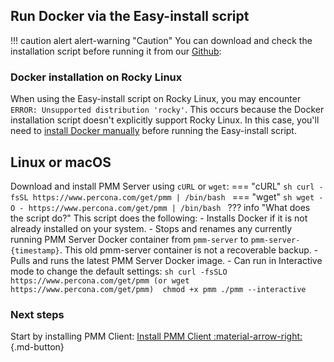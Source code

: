 ## Run Docker via the Easy-install script
!!! caution alert alert-warning "Caution"
    You can download and check the installation script before running it from our [Github](https://www.percona.com/get/pmm):


### Docker installation on Rocky Linux
When using the Easy-install script on Rocky Linux, you may encounter `ERROR: Unsupported distribution 'rocky'`. This occurs because the Docker installation script doesn't explicitly support Rocky Linux. In this case, you'll need to [install Docker manually](../docker/index.md#installation-options) before running the Easy-install script.

## Linux or macOS
Download and install PMM Server using `cURL` or `wget`:
=== "cURL"
    ```sh
    curl -fsSL https://www.percona.com/get/pmm | /bin/bash
    ```
=== "wget"
    ```sh
    wget -O - https://www.percona.com/get/pmm | /bin/bash
    ```
??? info "What does the script do?"
     This script does the following:
    - Installs Docker if it is not already installed on your system.
    - Stops and renames any currently running PMM Server Docker container from `pmm-server` to `pmm-server-{timestamp}`. This old pmm-server container is not a recoverable backup.
    - Pulls and runs the latest PMM Server Docker image.
    - Can run in Interactive mode to change the default settings:
        ```sh
        curl -fsSLO https://www.percona.com/get/pmm (or wget https://www.percona.com/get/pmm) 
        chmod +x pmm
        ./pmm --interactive
        ```
### Next steps
Start by installing PMM Client:
[Install PMM Client :material-arrow-right:](../../../install-pmm-client/index.md){.md-button}

